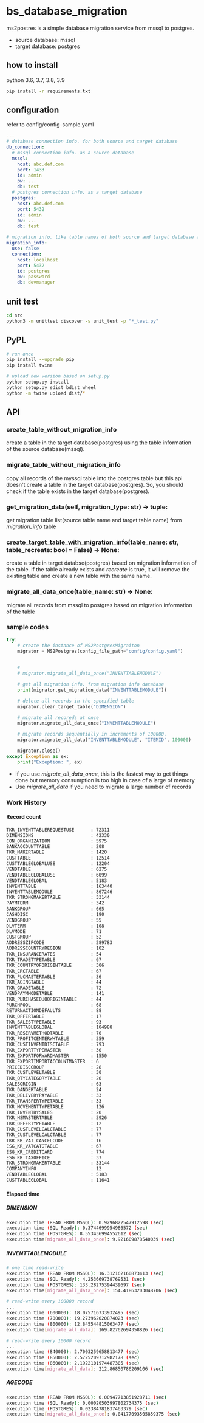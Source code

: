 # bs_database_migration
ms2postres is a simple database migration service from mssql to postgres. 
- source database: mssql
- target database: postgres

## how to install
python 3.6, 3.7, 3.8, 3.9

```bash
pip install -r requirements.txt
```

## configuration 
refer to config/config-sample.yaml

```yaml
---
# database connection info. for both source and target database
db_connection:
  # mssql connection info. as a source database
  mssql:
    host: abc.def.com
    port: 1433
    id: admin
    pw: ...
    db: test
  # postgres connection info. as a target database
  postgres:
    host: abc.def.com
    port: 5432
    id: admin
    pw: ...
    db: test

# migration info. like table names of both source and target database and the column list of them
migration_info:
  use: false
  connection:
    host: localhost
    port: 5432
    id: postgres
    pw: password
    db: devmanager
```

## unit test

```bash
cd src
python3 -m unittest discover -s unit_test -p "*_test.py"
```

## PyPL

```bash
# run once
pip install --upgrade pip
pip install twine

# upload new version based on setup.py
python setup.py install
python setup.py sdist bdist_wheel
python -m twine upload dist/*
```

## API

### create_table_without_migration_info
create a table in the target database(postgres) using the table information of the source database(mssql).

### migrate_table_without_migration_info
copy all records of the myssql table into the postgres table but this api doesn't create a table in the target database(postgres).
So, you should check if the table exists in the target database(postgres).

### get_migration_data(self, migration_type: str) -> tuple:
get migration table list(source table name and target table name) from *migration_info* table  

### create_target_table_with_migration_info(table_name: str, table_recreate: bool = False) -> None:
create a table in target databse(postgres) based on migration information of the table.
if the table already exists and *recreate* is true, it will remove the existing table and create a new table with the same name.


### migrate_all_data_once(table_name: str) -> None:
migrate all records from mssql to postgres based on migration information of the table

### sample codes

```python
try:
    # create the instance of MS2PostgresMigraiton
    migrator = MS2Postgres(config_file_path="config/config.yaml")

    
    # 
    # migrator.migrate_all_data_once("INVENTTABLEMODULE")

    # get all migration info. from migration info database
    print(migrator.get_migration_data("INVENTTABLEMODULE"))

    # delete all records in the specified table
    migrator.clear_target_table("DIMENSION")

    # migrate all recoreds at once
    migrator.migrate_all_data_once("INVENTTABLEMODULE")

    # migrate records sequentially in increments of 100000. 
    migrator.migrate_all_data("INVENTTABLEMODULE", "ITEMID", 100000)

    migrator.close()
except Exception as ex:
    print("Exception: ", ex)
```
- If you use *migrate_all_data_once*, this is the fastest way to get things done but memory consumption is too high in case of a large of memory
- Use *migrate_all_data* if you need to migrate a large number of records


### Work History

#### Record count
```bash
TKR_INVENTTABLEREQUESTUSE      : 72311
DIMENSIONS                     : 42330
CON_ORGANIZATION               : 5975
BANKACCOUNTTABLE               : 208
TKR_MAKERTABLE                 : 1420
CUSTTABLE                      : 12514
CUSTTABLEGLOBALUSE             : 12204
VENDTABLE                      : 6275
VENDTABLEGLOBALUSE             : 6099
VENDTABLEGLOBAL                : 5183
INVENTTABLE                    : 163440
INVENTTABLEMODULE              : 867246
TKR_STRONGMAKERTABLE           : 33144
PAYMTERM                       : 342
BANKGROUP                      : 665
CASHDISC                       : 190
VENDGROUP                      : 55
DLVTERM                        : 108
DLVMODE                        : 71
CUSTGROUP                      : 52
ADDRESSZIPCODE                 : 289783
ADDRESSCOUNTRYREGION           : 102
TKR_INSURANCERATES             : 54
TKR_TRADETYPETABLE             : 67
TKR_COUNTRYOFORIGINTABLE       : 306
TKR_CRCTABLE                   : 67
TKR_PLCMASTERTABLE             : 36
TKR_AGINGTABLE                 : 44
TKR_GRADETABLE                 : 72
VENDPAYMMODETABLE              : 141
TKR_PURCHASEQUOORIGINTABLE     : 44
PURCHPOOL                      : 68
RETURNACTIONDEFAULTS           : 88
TKR_OFFERTABLE                 : 17
TKR_SALESTYPETABLE             : 93
INVENTTABLEGLOBAL              : 104988
TKR_RESERVMETHODTABLE          : 70
TKR_PROFITCENTERWHTABLE        : 359
TKR_CUSTINVENTDISCTABLE        : 793
TKR_EXPORTTYPEMASTER           : 30
TKR_EXPORTFORWARDMASTER        : 1550
TKR_EXPORTIMPORTACCOUNTMASTER  : 6
PRICEDISCGROUP                 : 28
TKR_CUSTLEVELTABLE             : 30
TKR_QTYCATEGORYTABLE           : 20
SALESORIGIN                    : 63
TKR_DANGERTABLE                : 24
TKR_DELIVERYPAYABLE            : 33
TKR_TRANSFERTYPETABLE          : 33
TKR_MOVEMENTTYPETABLE          : 126
TKR_INVENTBYSALES              : 20
TKR_HSMASTERTABLE              : 3926
TKR_OFFERTYPETABLE             : 12
TKR_CUSTLEVELCALCTABLE         : 77
TKR_CUSTLEVELCALCTABLE         : 77
TKR_KR_VAT_CANCELCODE          : 16
ESG_KR_VATCATGTABLE            : 67
ESG_KR_CREDITCARD              : 774
ESG_KR_TAXOFFICE               : 37
TKR_STRONGMAKERTABLE           : 33144
COMPANYINFO                    : 12
VENDTABLEGLOBAL                : 5183
CUSTTABLEGLOBAL                : 11641
```


#### Elapsed time


##### DIMENSION
```bash
execution time (READ FROM MSSQL): 0.9296822547912598 (sec)
execution time (SQL Ready): 0.3744699954986572 (sec)
execution time (POSTGRES): 8.553436994552612 (sec)
execution time[migrate_all_data_once]: 9.921609878540039 (sec)
```

##### INVENTTABLEMODULE
```bash
# one time read-write
execution time (READ FROM MSSQL): 16.312162160873413 (sec)
execution time (SQL Ready): 4.253669738769531 (sec)
execution time (POSTGRES): 133.28275394439697 (sec)
execution time[migrate_all_data_once]: 154.41863203048706 (sec)

# read-write every 100000 record 
...
execution time (600000): 18.075716733932495 (sec)
execution time (700000): 19.273962020874023 (sec)
execution time (800000): 12.845544815063477 (sec)
execution time[migrate_all_data]: 169.82762694358826 (sec)

# read-write every 10000 record 
...
execution time (840000): 2.7003259658813477 (sec)
execution time (850000): 2.5725209712982178 (sec)
execution time (860000): 2.1922101974487305 (sec)
execution time[migrate_all_data]: 212.86850786209106 (sec)

```

##### AGECODE
```bash
execution time (READ FROM MSSQL): 0.00947713851928711 (sec)
execution time (SQL Ready): 0.00020503997802734375 (sec)
execution time (POSTGRES): 0.02384781837463379 (sec)
execution time[migrate_all_data_once]: 0.04177093505859375 (sec)
```
